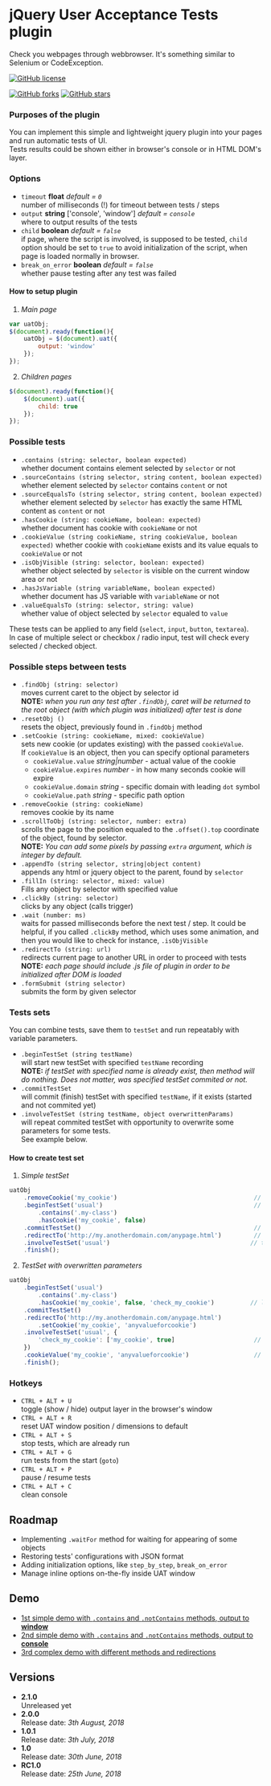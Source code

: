 # jQuery User Acceptance Tests plugin

Check you webpages through webbrowser. It's something similar to Selenium or CodeException.

[![GitHub license](https://img.shields.io/github/license/thewind1984/jquery-uat.svg)](https://github.com/thewind1984/jquery-uat/blob/master/LICENSE)

[![GitHub forks](https://img.shields.io/github/forks/thewind1984/jquery-uat.svg)](https://github.com/thewind1984/jquery-uat/network)
[![GitHub stars](https://img.shields.io/github/stars/thewind1984/jquery-uat.svg)](https://github.com/thewind1984/jquery-uat/stargazers)

### Purposes of the plugin

You can implement this simple and lightweight jquery plugin into your pages and run automatic tests of UI.  
Tests results could be shown either in browser's console or in HTML DOM's layer.

### Options

* `timeout` **float** *default = `0`*  
number of milliseconds (!) for timeout between tests / steps
* `output` **string** ['console', 'window'] *default = `console`*  
where to output results of the tests
* `child` **boolean** *default = `false`*  
if page, where the script is involved, is supposed to be tested, `child` option should be set to `true` to avoid initialization of the script, when page is loaded normally in browser.
* `break_on_error` **boolean** *default = `false`*  
whether pause testing after any test was failed

#### How to setup plugin

1. *Main page*
```javascript
var uatObj;
$(document).ready(function(){
    uatObj = $(document).uat({
        output: 'window'
    });
});
```
2. *Children pages*
```javascript
$(document).ready(function(){
    $(document).uat({
        child: true
    });
});
```

### Possible tests

* `.contains (string: selector, boolean expected)`  
whether document contains element selected by `selector` or not
* `.sourceContains (string selector, string content, boolean expected)`  
whether element selected by `selector` contains `content` or not
* `.sourceEqualsTo (string selector, string content, boolean expected)`  
whether element selected by `selector` has exactly the same HTML content as `content` or not
* `.hasCookie (string: cookieName, boolean: expected)`  
whether document has cookie with `cookieName` or not
* `.cookieValue (string cookieName, string cookieValue, boolean expected)`
whether cookie with `cookieName` exists and its value equals to `cookieValue` or not
* `.isObjVisible (string: selector, boolean: expected)`  
whether object selected by `selector` is visible on the current window area or not
* `.hasJsVariable (string variableName, boolean expected)`  
whether document has JS variable with `variableName` or not
* `.valueEqualsTo (string: selector, string: value)`  
whether value of object selected by `selector` equaled to `value`  

These tests can be applied to any field (`select`, `input`, `button`, `textarea`).  
In case of multiple select or checkbox / radio input, test will check every selected / checked object.  

### Possible steps between tests

* `.findObj (string: selector)`  
moves current caret to the object by selector id  
**NOTE:** *when you run any test after `.findObj`, caret will be returned to the root object (with which plugin was initialized) after test is done*
* `.resetObj ()`  
resets the object, previously found in `.findObj` method
* `.setCookie (string: cookieName, mixed: cookieValue)`  
sets new cookie (or updates existing) with the passed `cookieValue`.  
If `cookieValue` is an object, then you can specify optional parameters  
  * `cookieValue.value` *string|number* - actual value of the cookie
  * `cookieValue.expires` *number* - in how many seconds cookie will expire
  * `cookieValue.domain` *string* - specific domain with leading `dot` symbol
  * `cookieValue.path` *string* - specific path option
* `.removeCookie (string: cookieName)`  
removes cookie by its name
* `.scrollToObj (string: selector, number: extra)`  
scrolls the page to the position equaled to the `.offset().top` coordinate of the object, found by selector.  
**NOTE:** *You can add some pixels by passing `extra` argument, which is integer by default.*
* `.appendTo (string selector, string|object content)`  
appends any html or jquery object to the parent, found by `selector`
* `.fillIn (string: selector, mixed: value)`  
Fills any object by selector with specified value
* `.clickBy (string: selector)`  
clicks by any object (calls trigger)
* `.wait (number: ms)`  
waits for passed milliseconds before the next test / step. It could be helpful, if you called `.clickBy` method, which uses some animation, and then you would like to check for instance, `.isObjVisible`
* `.redirectTo (string: url)`  
redirects current page to another URL in order to proceed with tests  
**NOTE:** *each page should include .js file of plugin in order to be initialized after DOM is loaded*  
* `.formSubmit (string selector)`  
submits the form by given selector

### Tests sets

You can combine tests, save them to `testSet` and run repeatably with variable parameters.

* `.beginTestSet (string testName)`  
will start new testSet with specified `testName` recording  
**NOTE:** *if testSet with specified name is already exist, then method will do nothing. Does not matter, was specified testSet commited or not.*
* `.commitTestSet`  
will commit (finish) testSet with specified `testName`, if it exists (started and not commited yet)
* `.involveTestSet (string testName, object overwrittenParams)`  
will repeat commited testSet with opportunity to overwrite some parameters for some tests.  
See example below.

#### How to create test set

1. *Simple testSet*  
```javascript
uatObj
    .removeCookie('my_cookie')                                      // remove cookie just to test to be passed
    .beginTestSet('usual')                                          // start record new testSet
        .contains('.my-class')
        .hasCookie('my_cookie', false)
    .commitTestSet()                                                // save testSet
    .redirectTo('http://my.anotherdomain.com/anypage.html')         // goto another page
    .involveTestSet('usual')                                       // this will run 2 tests actually (contains and hasCookie)
    .finish();
```
2. *TestSet with overwritten parameters*
```javascript
uatObj
    .beginTestSet('usual')
        .contains('.my-class')
        .hasCookie('my_cookie', false, 'check_my_cookie')          // label check_my_cookie was added for this test
    .commitTestSet()
    .redirectTo('http://my.anotherdomain.com/anypage.html')
        .setCookie('my_cookie', 'anyvalueforcookie')
    .involveTestSet('usual', {
        'check_my_cookie': ['my_cookie', true]                      // since we set cookie after redirection, it will be existed (expected param should be true, otherwise test will fail)
    })
    .cookieValue('my_cookie', 'anyvalueforcookie')                  // just to check, that cookie has proper value
    .finish();
``` 

### Hotkeys

* `CTRL + ALT + U`  
toggle (show / hide) output layer in the browser's window
* `CTRL + ALT + R`  
reset UAT window position / dimensions to default
* `CTRL + ALT + S`  
stop tests, which are already run
* `CTRL + ALT + G`  
run tests from the start (`goto`)
* `CTRL + ALT + P`  
pause / resume tests
* `CTRL + ALT + C`  
clean console

## Roadmap

* Implementing `.waitFor` method for waiting for appearing of some objects
* Restoring tests' configurations with JSON format
* Adding initialization options, like `step_by_step`, `break_on_error` 
* Manage inline options on-the-fly inside UAT window

## Demo

* [1st simple demo with `.contains` and `.notContains` methods, output to **window**](https://thewind1984.github.io/jquery-uat/demo/01_simple.html)
* [2nd simple demo with `.contains` and `.notContains` methods, output to **console**](https://thewind1984.github.io/jquery-uat/demo/02_simple.html)
* [3rd complex demo with different methods and redirections](https://thewind1984.github.io/jquery-uat/demo/03_simple.html)

## Versions

* **2.1.0**  
Unreleased yet
* **2.0.0**  
Release date: *3th August, 2018*
* **1.0.1**  
Release date: *3th July, 2018*
* **1.0**  
Release date: *30th June, 2018*
* **RC1.0**  
Release date: *25th June, 2018*
